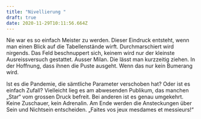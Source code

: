 ```yaml
---
title: "Nivellierung "
draft: true
date: 2020-11-29T10:11:56.664Z
---
```

Nie war es so einfach Meister zu werden. Dieser Eindruck entsteht, wenn man einen Blick auf die Tabellenstände wirft. Durchmarschiert wird nirgends. Das Feld beschnuppert sich, keinem wird nur der kleinste Ausreissversuch gestattet. Ausser Milan. Die lässt man kurzzeitig ziehen. In der Hoffnung, dass ihnen die Puste ausgeht. Wenn das nur kein Bumerang wird.

Ist es  die Pandemie, die sämtliche Parameter verschoben hat? Oder ist es einfach Zufall? Vielleicht lieg es am abwesenden Publikum, das manchen „Star“ vom grossen Druck befreit. Bei anderen ist es genau umgekehrt. Keine Zuschauer, kein Adrenalin. Am Ende werden die Ansteckungen  über Sein und Nichtsein entscheiden. „Faites vos jeux mesdames et messieurs!“
